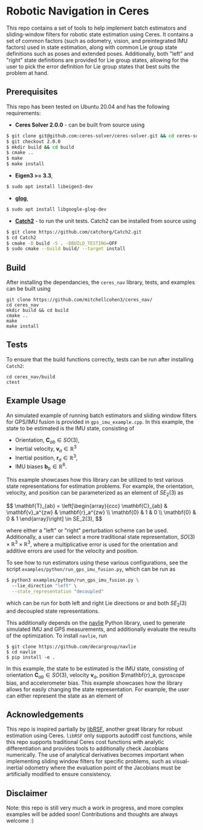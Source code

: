 # Robotic Navigation in Ceres
This repo contains a set of tools to help implement batch estimators and sliding-window filters for robotic state estimation using Ceres. It contains a set of common factors (such as odometry, vision, and preintegrated IMU factors) used in state estimation, along with common Lie group state definitions such as poses and extended poses. Additionally, both "left" and "right" state definitions are provided for Lie group states, allowing for the user to pick the error definition for Lie group states that best suits the problem at hand.

## Prerequisites
This repo has been tested on Ubuntu 20.04 and has the following requirements:
  - **Ceres Solver 2.0.0** - can be built from source using
  ```bash
  $ git clone git@github.com:ceres-solver/ceres-solver.git && cd ceres-solver
  $ git checkout 2.0.0
  $ mkdir build && cd build
  $ cmake ..
  $ make 
  $ make install
  ``` 
  - **Eigen3 >= 3.3**,
  ```bash
  $ sudo apt install libeigen3-dev
  ```
  - **[glog](https://github.com/google/glog)**,
  ```bash
  $ sudo apt install libgoogle-glog-dev
  ```
  - **[Catch2](https://github.com/catchorg/Catch2)** - to run the unit tests.
    Catch2 can be installed from source using
  ```bash
  $ git clone https://github.com/catchorg/Catch2.git
  $ cd Catch2
  $ cmake -B build -S . -DBUILD_TESTING=OFF
  $ sudo cmake --build build/ --target install
  ```

## Build
After installing the dependancies, the `ceres_nav` library, tests, and examples can be built using
```
git clone https://github.com/mitchellcohen3/ceres_nav/
cd ceres_nav
mkdir build && cd build
cmake ..
make 
make install
```

## Tests 
To ensure that the build functions correctly, tests can be run after installing `Catch2`:
```
cd ceres_nav/build
ctest
```

## Example Usage
An simulated example of running batch estimators and sliding window filters for GPS/IMU fusion is provided in `gps_imu_example.cpp`. In this example, the state to be estimated is the IMU state, consisting of
- Orientation, $\mathbf{C}_{ab} \in SO(3)$,
- Inertial velocity, $\mathbf{v}_a \in \mathbb{R}^3$
- Inertial position, $\mathbf{r}_a \in \mathbb{R}^3$,
- IMU biases $\mathbf{b}_b \in \mathbb{R}^6$.

This example showcases how this library can be utilized to test various state representations for estimation problems. For example, the orientation, velocity, and position can be parameterized as an element of $SE_2(3)$ as


<p>
$$
\mathbf{T}_{ab} = 
\left[\begin{array}{ccc}
\mathbf{C}_{ab} & \mathbf{v}_a^{zw} & \mathbf{r}_a^{zw} \\
\mathbf{0} & 1 & 0 \\
\mathbf{0} & 0 & 1
\end{array}\right] \in SE_2(3),
$$
</p>

where either a "left" or "right" perturbation scheme can be used. Additionally, a user can select a more traditional state representation, $SO(3) \times \mathbb{R}^3 \times \mathbb{R}^3$, where a multiplicative error is used for the orientation and additive errors are used for the velocity and position. 

To see how to run estimators using these various configurations, see the script `examples/python/run_gps_imu_fusion.py`, which can be run as
```bash
$ python3 examples/python/run_gps_imu_fusion.py \ 
  --lie_direction "left" \
  --state_representation "decoupled"
```
which can be run for both left and right Lie directions or and both $SE_2(3)$ and decoupled state representations.

This additionally depends on the [navlie](https://github.com/decargroup/navlie) Python library, used to generate simulated IMU and GPS measurements, and additionally evaluate the results of the optimization. To install `navlie`, run
```
$ git clone https://github.com/decargroup/navlie
$ cd navlie
$ pip install -e .
```

In this example, the state to be estimated is the IMU state, consisting of orientation $\mathbf{C}_{ab} \in SO(3)$, velocity $\mathbf{v}_a$, position $\mathbf{r}_a, gyroscope bias, and accelerometer bias. This example showcases how the library allows for easily changing the state representation. For example, the user can either represent the state as an element of 

## Acknowledgements
This repo is inspired partially by [libRSF](https://github.com/TUC-ProAut/libRSF), another great library for robust estimation using Ceres. `libRSF` only supports autodiff cost functions, while this repo supports traditional Ceres cost functions with analytic differentiation and provides tools to additionally check Jacobians numerically. The use of analytical derivatives becomes important when implementing sliding window filters for specific problems, such as visual-inertial odometry where the evaluation point of the Jacobians must be artificially modified to ensure consistency. 

## Disclaimer
Note: this repo is still very much a work in progress, and more complex examples will be added soon! Contributions and thoughts are always welcome :)